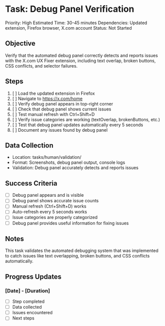 # Task: Debug Panel Verification
Priority: High
Estimated Time: 30-45 minutes
Dependencies: Updated extension, Firefox browser, X.com account
Status: Not Started

## Objective
Verify that the automated debug panel correctly detects and reports issues with the X.com UX Fixer extension, including text overlap, broken buttons, CSS conflicts, and selector failures.

## Steps
1. [ ] Load the updated extension in Firefox
2. [ ] Navigate to https://x.com/home
3. [ ] Verify debug panel appears in top-right corner
4. [ ] Check that debug panel shows current issues
5. [ ] Test manual refresh with Ctrl+Shift+D
6. [ ] Verify issue categories are working (textOverlap, brokenButtons, etc.)
7. [ ] Test that debug panel updates automatically every 5 seconds
8. [ ] Document any issues found by debug panel

## Data Collection
- Location: tasks/human/validation/
- Format: Screenshots, debug panel output, console logs
- Validation: Debug panel accurately detects and reports issues

## Success Criteria
- [ ] Debug panel appears and is visible
- [ ] Debug panel shows accurate issue counts
- [ ] Manual refresh (Ctrl+Shift+D) works
- [ ] Auto-refresh every 5 seconds works
- [ ] Issue categories are properly categorized
- [ ] Debug panel provides useful information for fixing issues

## Notes
This task validates the automated debugging system that was implemented to catch issues like text overlapping, broken buttons, and CSS conflicts automatically.

## Progress Updates
### [Date] - [Duration]
- [ ] Step completed
- [ ] Data collected
- [ ] Issues encountered
- [ ] Next steps 